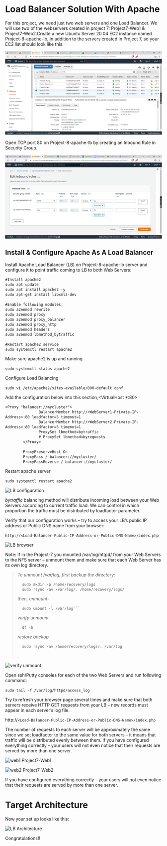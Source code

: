 # Load Balancer Solution With Apache

For this project, we need just two web servers and one Load Balancer. We will use two of the webservers created in project 7: Project7-Web1 & Project7-Web2.Create a new Ubuntu Server 20.04 EC2 instance named Project-8-apache-lb, in addition to the servers created in Project 7, so your EC2 list should look like this:

![AWS EC2 instance](./images/p8_aws_1.png)

Open TCP port 80 on Project-8-apache-lb by creating an Inbound Rule in Security Group.

![AWS EC2 instance](./images/p8_aws_2.png)

## Install & Configure Apache As A Load Balancer

Install Apache Load Balancer (LB) on Project-8-apache-lb server and configure it to point traffic coming to LB to both Web Servers:

```
#Install apache2
sudo apt update
sudo apt install apache2 -y
sudo apt-get install libxml2-dev

#Enable following modules:
sudo a2enmod rewrite
sudo a2enmod proxy
sudo a2enmod proxy_balancer
sudo a2enmod proxy_http
sudo a2enmod headers
sudo a2enmod lbmethod_bytraffic

#Restart apache2 service
sudo systemctl restart apache2
```

Make sure apache2 is up and running

```sudo systemctl status apache2```

Configure Load Balancing

```sudo vi /etc/apache2/sites-available/000-default.conf```

Add the configuration below into this section,<VirtualHost *:80>  </VirtualHost>
```
<Proxy "balancer://mycluster">
               BalancerMember http://<WebServer1-Private-IP-Address>:80 loadfactor=5 timeout=1
               BalancerMember http://<WebServer2-Private-IP-Address>:80 loadfactor=5 timeout=1
               ProxySet lbmethod=bytraffic
               # ProxySet lbmethod=byrequests
        </Proxy>

        ProxyPreserveHost On
        ProxyPass / balancer://mycluster/
        ProxyPassReverse / balancer://mycluster/
```

Restart apache server

```sudo systemctl restart apache2```

![LB configuration](./images/p8_tml_1.png)

*bytraffic* balancing method will distribute incoming load between your Web Servers according to current traffic load. We can control in which proportion the traffic must be distributed by loadfactor parameter.

Verify that our configuration works – try to access your LB’s public IP address or Public DNS name from your browser:

```http://<Load-Balancer-Public-IP-Address-or-Public-DNS-Name>/index.php```

![LB browser](./images/p8_web_1.png)

Note: If in the Project-7 you mounted /var/log/httpd/ from your Web Servers to the NFS server – unmount them and make sure that each Web Server has its own log directory.

> *To unmount /var/log, first backup the directory:*
>
>       sudo mkdir -p /home/recovery/logs
>       sudo rsync -av /var/log/. /home/recovery/logs/
> 
> *then, unmount-*
>
>       sudo umount -l /var/log```
>
> *verify unmount*
>
>       df -h
>
> *restore backup*
>
>       sudo rsync -av /home/recovery/logs/. /var/log
>
>   .


![verify unmount](./images/p8_tml_2.png)

Open ssh/Putty consoles for each of the two Web Servers and run following command:

```sudo tail -f /var/log/httpd/access_log```

Try to refresh your browser page several times and make sure that both servers receive HTTP GET requests from your LB – new records must appear in each server’s log file. 

http://```<Load-Balancer-Public-IP-Address-or-Public-DNS-Name>/index.php```

 The number of requests to each server will be approximately the same since we set loadfactor to the same value for both servers – it means that traffic will be distributed evenly between them. If you have configured everything correctly – your users will not even notice that their requests are served by more than one server.

![web1](./images/p8_tml_4.png)
Project7-Web1

![web2](./images/p8_tml_3.png)
Project7-Web2

If you have configured everything correctly – your users will not even notice that their requests are served by more than one server.

# Target Architecture
Now your set up looks like this:

![LB Architecture](./images/p8_web_3.png)

Congratulations!!
